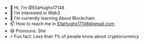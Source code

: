 - 👋 Hi, I’m @EllaHughs17148
- 👀 I’m interested in Web3 
- 🌱 I’m currently learning About Blockchain 
- 📫 How to reach me in EllaHughs17148@gmail.com
- 😄 Pronouns: She
- ⚡ Fun fact: Less than 1% of people know about cryptocurrency

<!---
EllaHughs17148/EllaHughs17148 is a ✨ special ✨ repository because its `README.md` (this file) appears on your GitHub profile.
You can click the Preview link to take a look at your changes.
--->
